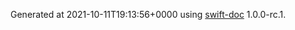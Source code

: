 Generated at 2021-10-11T19:13:56+0000 using [swift-doc](https://github.com/SwiftDocOrg/swift-doc) 1.0.0-rc.1.
